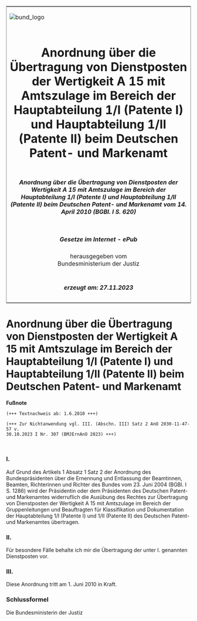 <span id="DECKBLATT.html"></span>

<table border="0" frame="border" width="100%">

<tr valign="top">

<td align="left">

![bund\_logo](BfJ_2021_Web_de_de.gif)

</td>

<td align="right">

 

</td>

</tr>

<tr align="center" valign="middle">

<td colspan="2">

# Anordnung über die Übertragung von Dienstposten der Wertigkeit A 15 mit Amtszulage im Bereich der Hauptabteilung 1/I (Patente I) und Hauptabteilung 1/II (Patente II) beim Deutschen Patent- und Markenamt

</td>

</tr>

<tr align="center" valign="middle">

<td colspan="2">

##### Anordnung über die Übertragung von Dienstposten der Wertigkeit A 15 mit Amtszulage im Bereich der Hauptabteilung 1/I (Patente I) und Hauptabteilung 1/II (Patente II) beim Deutschen Patent- und Markenamt vom 14. April 2010 (BGBl. I S. 620)

</td>

</tr>

<tr align="center" valign="middle">

<td colspan="2">

  
  

##### Gesetze im Internet - ePub  
  
herausgegeben vom  
Bundesministerium der Justiz

</td>

</tr>

<tr align="center" valign="bottom">

<td colspan="2">

  
  

##### erzeugt am: 27.11.2023

</td>

</tr>

</table>

<span id="BJNR062000010.html"></span>

# Anordnung über die Übertragung von Dienstposten der Wertigkeit A 15 mit Amtszulage im Bereich der Hauptabteilung 1/I (Patente I) und Hauptabteilung 1/II (Patente II) beim Deutschen Patent- und Markenamt

<div>

  
**Fußnote**

<div class="jnhtml">

<div>

<div class="jurAbsatz">

  

``` 
(+++ Textnachweis ab: 1.6.2010 +++)
 
(+++ Zur Nichtanwendung vgl. III. (Abschn. III) Satz 2 AnO 2030-11-47-57 v. 
30.10.2023 I Nr. 307 (BMJErnAnO 2023) +++)

 
```

</div>

</div>

</div>

</div>

<span id="BJNR062000010BJNE000100000.html"></span>

### I.  

<div>

<div class="jnhtml">

<div>

<div class="jurAbsatz">

Auf Grund des Artikels 1 Absatz 1 Satz 2 der Anordnung des
Bundespräsidenten über die Ernennung und Entlassung der Beamtinnen,
Beamten, Richterinnen und Richter des Bundes vom 23. Juni 2004 (BGBl. I
S. 1286) wird der Präsidentin oder dem Präsidenten des Deutschen Patent-
und Markenamtes widerruflich die Ausübung des Rechtes zur Übertragung
von Dienstposten der Wertigkeit A 15 mit Amtszulage im Bereich der
Gruppenleitungen und Beauftragten für Klassifikation und Dokumentation
der Hauptabteilung 1/I (Patente I) und 1/II (Patente II) des Deutschen
Patent- und Markenamtes übertragen.

</div>

</div>

</div>

</div>

<span id="BJNR062000010BJNE000200000.html"></span>

### II.  

<div>

<div class="jnhtml">

<div>

<div class="jurAbsatz">

Für besondere Fälle behalte ich mir die Übertragung der unter I.
genannten Dienstposten vor.

</div>

</div>

</div>

</div>

<span id="BJNR062000010BJNE000300000.html"></span>

### III.  

<div>

<div class="jnhtml">

<div>

<div class="jurAbsatz">

Diese Anordnung tritt am 1. Juni 2010 in Kraft.

</div>

</div>

</div>

</div>

<span id="BJNR062000010BJNE000400000.html"></span>

### Schlussformel  

<div>

<div class="jnhtml">

<div>

<div class="jurAbsatz">

<span class="SP">Die Bundesministerin der Justiz</span>

</div>

</div>

</div>

</div>
